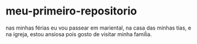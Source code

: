 # meu-primeiro-repositorio
nas minhas férias eu vou passear em mariental, na casa das minhas tias, e na igreja, estou ansiosa pois gosto de visitar minha famiĺia.
